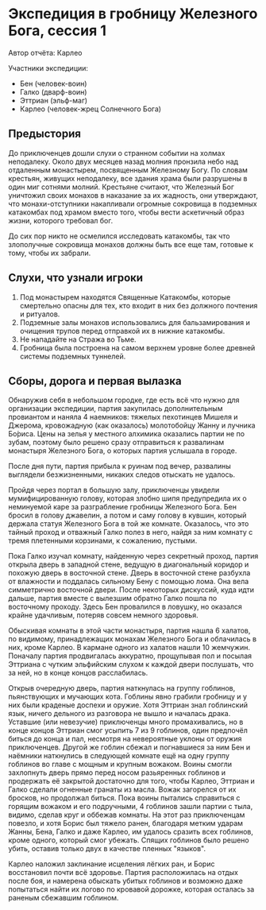 # Экспедиция в гробницу Железного Бога, сессия 1

Автор отчёта: Карлео

Участники экспедиции:

- Бен (человек-воин)
- Галко (дварф-воин)
- Эттриан (эльф-маг)
- Карлео (человек-жрец Солнечного Бога)

## Предыстория

До приключенцев дошли слухи о странном событии на холмах неподалеку. Около двух месяцев назад молния пронзила небо над
отдаленным монастырем, посвященным Железному Богу. По словам крестьян, живущих неподалеку, все здания храма были
разрушены в один миг сотнями молний. Крестьяне считают, что Железный Бог уничтожил своих монахов в наказание за их
жадность, они утверждают, что монахи-отступники накапливали огромные сокровища в подземных катакомбах под храмом вместо
того, чтобы вести аскетичный образ жизни, которого требовал бог.

До сих пор никто не осмелился исследовать катакомбы, так что злополучные сокровища монахов должны быть все еще там,
готовые к тому, чтобы их забрали.

## Слухи, что узнали игроки

1. Под монастырем находятся Священные Катакомбы, которые смертельно опасны для тех, кто входит в них без должного
   почтения и ритуалов.
2. Подземные залы монахов использовались для бальзамирования и очищения трупов перед отправкой их в нижние катакомбы.
3. Не нападайте на Стража во Тьме.
4. Гробница была построена на самом верхнем уровне более древней системы подземных туннелей.

## Сборы, дорога и первая вылазка

Обнаружив себя в небольшом городке, где есть всё что нужно для организации экспедиции, партия закупилась дополнительным
провиантом и наняла 4 наемников: тяжелых пехотинцев Мишеля и Джерома, кровожадную (как оказалось) молотобойцу Жанну и
лучника Бо́риса. Цены на зелья у местного алхимика оказались партии не по зубам, поэтому было решено сразу отправиться к
развалинам монастыря Железного Бога, о которых партия услышала в городе.

После дня пути, партия прибыла к руинам под вечер, развалины выглядели безжизненными, никаких следов отыскать не
удалось.

Пройдя через портал в большую залу, приключенцы увидели мумифицированную голову, которая злобно шипя предупредила их о
неминуемой каре за разграбление гробницы Железного Бога. Бен бросил в голову джавелин, а потом и саму голову в кувшин,
который держала статуя Железного Бога в той же комнате. Оказалось, что это тайный проход и отважный Галко полез в него,
найдя за ним комнату с тремя плетенными корзинами, к сожалению, пустыми.

Пока Галко изучал комнату, найденную через секретный проход, партия открыла дверь в западной стене, ведущую в
диагональный коридор и похожую дверь в восточной стене. Дверь в восточной стене разбухла от влажности и поддалась
сильному Бену с помощью лома. Она вела симметрично восточной двери. После некоторых дискуссий, куда идти дальше, партия
вместе с вылезшим обратно Галко пошла по восточному проходу. Здесь Бен провалился в ловушку, но оказался крайне
удачливым, потеряв совсем немного здоровья.

Обыскивая комнаты в этой части монастыря, партия нашла 6 халатов, по видимому, принадлежащих монахам Железного Бога и
облачилась в них, кроме Карлео. В кармане одного из халатов нашли 10 жемчужин. Поначалу партия продвигалась аккуратно,
прощупывая пол и посылая Эттриана с чутким эльфийским слухом к каждой двери послушать, что за ней, но в конце концов
расслабилась.

Открыв очередную дверь, партия наткнулась на группу гоблинов, пьянствующих и мучающих кота. Гоблины явно грабили
гробницу и у них были краденые доспехи и оружие. Хотя Эттриан знал гоблинский язык, ничего дельного из разговора не
вышло и началась драка. Уставшие (или невезучие) приключенцы много промахивались, но в конце концов Эттриан смог усыпить
7 из 9 гоблинов, один предпочёл биться до конца и пал, несмотря на невероятные уклоны от оружия приключенцев. Другой же
гоблин сбежал и погнавшиеся за ним Бен и наёмники наткнулись в следующей комнате ещё на одну группу гоблинов во главе с
мощным и крупным вожаком. Воины смогли захлопнуть дверь прямо перед носом разьяренных гоблинов и продержать её закрытой
достаточно для того, чтобы Карлео, Эттриан и Галко сделали огненные гранаты из масла. Вожак загорелся от их бросков, но
продолжал биться. Пока воины пытались справиться с горящим вожаком и его подручными, 4 гоблинов зашли партии с тыла,
видимо, сделав круг и оббежав комнаты. На этот раз приключенцам повезло, и хотя Борис был тяжело ранен, благодаря метким
ударам Жанны, Бена, Галко и даже Карлео, им удалось сразить всех гоблинов, кроме одного, который смог убежать. Спящих
гоблинов было решено убить, оставив только двух в качестве пленных "языков".

Карлео наложил заклинание исцеления лёгких ран, и Борис восстановил почти всё здоровье. Партия расположилась на отдых
после боя, и намерена обыскать убитых гоблинов и возможно даже попытаться найти их логово по кровавой дорожке, которая
осталась за раненым сбежавшим гоблином.
